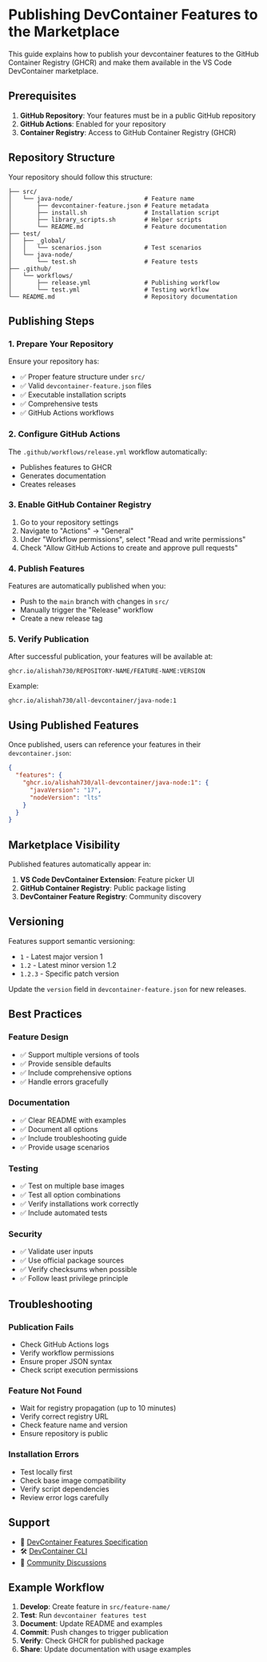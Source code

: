 # Publishing DevContainer Features to the Marketplace

This guide explains how to publish your devcontainer features to the GitHub Container Registry (GHCR) and make them available in the VS Code DevContainer marketplace.

## Prerequisites

1. **GitHub Repository**: Your features must be in a public GitHub repository
2. **GitHub Actions**: Enabled for your repository
3. **Container Registry**: Access to GitHub Container Registry (GHCR)

## Repository Structure

Your repository should follow this structure:

```
├── src/
│   └── java-node/                    # Feature name
│       ├── devcontainer-feature.json # Feature metadata
│       ├── install.sh                # Installation script
│       ├── library_scripts.sh        # Helper scripts
│       └── README.md                 # Feature documentation
├── test/
│   ├── _global/
│   │   └── scenarios.json            # Test scenarios
│   └── java-node/
│       └── test.sh                   # Feature tests
├── .github/
│   └── workflows/
│       ├── release.yml               # Publishing workflow
│       └── test.yml                  # Testing workflow
└── README.md                         # Repository documentation
```

## Publishing Steps

### 1. Prepare Your Repository

Ensure your repository has:
- ✅ Proper feature structure under `src/`
- ✅ Valid `devcontainer-feature.json` files
- ✅ Executable installation scripts
- ✅ Comprehensive tests
- ✅ GitHub Actions workflows

### 2. Configure GitHub Actions

The `.github/workflows/release.yml` workflow automatically:
- Publishes features to GHCR
- Generates documentation
- Creates releases

### 3. Enable GitHub Container Registry

1. Go to your repository settings
2. Navigate to "Actions" → "General"
3. Under "Workflow permissions", select "Read and write permissions"
4. Check "Allow GitHub Actions to create and approve pull requests"

### 4. Publish Features

Features are automatically published when you:
- Push to the `main` branch with changes in `src/`
- Manually trigger the "Release" workflow
- Create a new release tag

### 5. Verify Publication

After successful publication, your features will be available at:
```
ghcr.io/alishah730/REPOSITORY-NAME/FEATURE-NAME:VERSION
```

Example:
```
ghcr.io/alishah730/all-devcontainer/java-node:1
```

## Using Published Features

Once published, users can reference your features in their `devcontainer.json`:

```json
{
  "features": {
    "ghcr.io/alishah730/all-devcontainer/java-node:1": {
      "javaVersion": "17",
      "nodeVersion": "lts"
    }
  }
}
```

## Marketplace Visibility

Published features automatically appear in:
1. **VS Code DevContainer Extension**: Feature picker UI
2. **GitHub Container Registry**: Public package listing
3. **DevContainer Feature Registry**: Community discovery

## Versioning

Features support semantic versioning:
- `1` - Latest major version 1
- `1.2` - Latest minor version 1.2
- `1.2.3` - Specific patch version

Update the `version` field in `devcontainer-feature.json` for new releases.

## Best Practices

### Feature Design
- ✅ Support multiple versions of tools
- ✅ Provide sensible defaults
- ✅ Include comprehensive options
- ✅ Handle errors gracefully

### Documentation
- ✅ Clear README with examples
- ✅ Document all options
- ✅ Include troubleshooting guide
- ✅ Provide usage scenarios

### Testing
- ✅ Test on multiple base images
- ✅ Test all option combinations
- ✅ Verify installations work correctly
- ✅ Include automated tests

### Security
- ✅ Validate user inputs
- ✅ Use official package sources
- ✅ Verify checksums when possible
- ✅ Follow least privilege principle

## Troubleshooting

### Publication Fails
- Check GitHub Actions logs
- Verify workflow permissions
- Ensure proper JSON syntax
- Check script execution permissions

### Feature Not Found
- Wait for registry propagation (up to 10 minutes)
- Verify correct registry URL
- Check feature name and version
- Ensure repository is public

### Installation Errors
- Test locally first
- Check base image compatibility
- Verify script dependencies
- Review error logs carefully

## Support

- 📖 [DevContainer Features Specification](https://containers.dev/implementors/features/)
- 🛠️ [DevContainer CLI](https://github.com/devcontainers/cli)
- 💬 [Community Discussions](https://github.com/devcontainers/features/discussions)

## Example Workflow

1. **Develop**: Create feature in `src/feature-name/`
2. **Test**: Run `devcontainer features test`
3. **Document**: Update README and examples
4. **Commit**: Push changes to trigger publication
5. **Verify**: Check GHCR for published package
6. **Share**: Update documentation with usage examples
